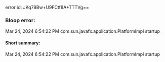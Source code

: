 error id: JKq78Bw+U9FCtf8A+TTTVg==
### Bloop error:

Mar 24, 2024 6:54:22 PM com.sun.javafx.application.PlatformImpl startup
#### Short summary: 

Mar 24, 2024 6:54:22 PM com.sun.javafx.application.PlatformImpl startup